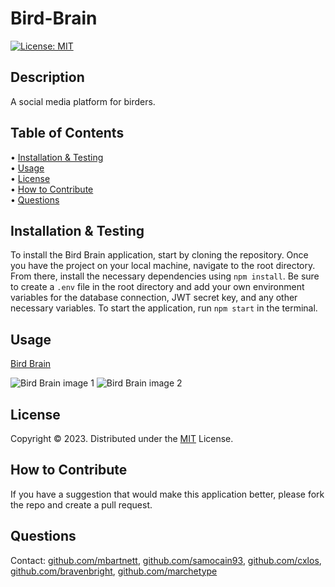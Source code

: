 # Bird-Brain

[![License: MIT](https://img.shields.io/badge/License-MIT-yellow.svg)](https://opensource.org/licenses/MIT)

## Description
A social media platform for birders.

## Table of Contents

&bull; [Installation & Testing](#installation--testing)<br>
&bull; [Usage](#usage)<br>
&bull; [License](#license)<br>
&bull; [How to Contribute](#how-to-contribute)<br>
&bull; [Questions](#questions)

## Installation & Testing
To install the Bird Brain application, start by cloning the repository. Once you have the project on your local machine, navigate to the root directory. From there, install the necessary dependencies using `npm install`. Be sure to create a `.env` file in the root directory and add your own environment variables for the database connection, JWT secret key, and any other necessary variables. To start the application, run `npm start` in the terminal.

## Usage

[Bird Brain](https://birdbrain.herokuapp.com/)

![Bird Brain image 1](./public/assets/images/bird-brain-1.png)
![Bird Brain image 2](./public/assets/images/bird-brain-2.png)

## License

Copyright © 2023. Distributed under the [MIT](https://opensource.org/licenses/MIT) License.

## How to Contribute

If you have a suggestion that would make this application better, please fork the repo and create a pull request.

## Questions

Contact: [github.com/mbartnett](https://github.com/mbartnett), [github.com/samocain93](https://github.com/samocain93), [github.com/cxlos](https://github.com/cxlos), [github.com/bravenbright](https://github.com/bravenbright), [github.com/marchetype](https://github.com/marchetype)    